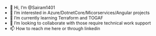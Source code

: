 - 👋 Hi, I’m @Sairam1401
- 👀 I’m interested in Azure/DotnetCore/Micorservices/Angular projects
- 🌱 I’m currently learning Terraform and TOGAF
- 💞️ I’m looking to collaborate with those require technical work support
- 📫 How to reach me here or through linkedin

<!---
Sairam1401/Sairam1401 is a ✨ special ✨ repository because its `README.md` (this file) appears on your GitHub profile.
You can click the Preview link to take a look at your changes.
--->
